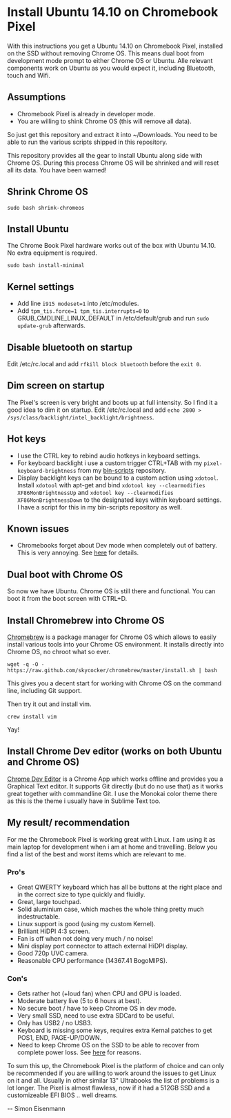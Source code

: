 Install Ubuntu 14.10 on Chromebook Pixel
========================================

With this instructions you get a Ubuntu 14.10 on Chromebook Pixel, installed
on the SSD without removing Chrome OS. This means dual boot from development
mode prompt to either Chrome OS or Ubuntu. Alle relevant components work on
Ubuntu as you would expect it, including Bluetooth, touch and Wifi.

## Assumptions

 - Chromebook Pixel is already in developer mode.
 - You are willing to shink Chrome OS (this will remove all data).

So just get this repository and extract it into ~/Downloads. You need to be able
to run the various scripts shipped in this repository.

This repository provides all the gear to install Ubuntu along side with Chrome
OS. During this process Chrome OS will be shrinked and will reset all its
data. You have been warned!

## Shrink Chrome OS

    sudo bash shrink-chromeos

## Install Ubuntu

  The Chrome Book Pixel hardware works out of the box with Ubuntu 14.10. No
  extra equipment is required.

    sudo bash install-minimal

## Kernel settings

  - Add line `i915 modeset=1` into /etc/modules.
  - Add `tpm_tis.force=1 tpm_tis.interrupts=0` to GRUB_CMDLINE_LINUX_DEFAULT in
    /etc/default/grub and run `sudo update-grub` afterwards.

## Disable bluetooth on startup

  Edit /etc/rc.local and add `rfkill block bluetooth` before the `exit 0`.

## Dim screen on startup

  The Pixel's screen is very bright and boots up at full intensity. So I find
  it a good idea to dim it on startup. Edit /etc/rc.local and add
  `echo 2800 > /sys/class/backlight/intel_backlight/brightness`.

## Hot keys

  - I use the CTRL key to rebind audio hotkeys in keyboard settings.
  - For keyboard backlight i use a custom trigger CTRL+TAB with my
    `pixel-keyboard-brightness` from my [bin-scripts](https://github.com/longsleep/bin-scripts) repository.
  - Display backlight keys can be bound to a custom action using `xdotool`.
    Install `xdotool` with apt-get and bind `xdotool key --clearmodifies XF86MonBrightnessUp`
    and `xdotool key --clearmodifies XF86MonBrightnessDown` to the designated
    keys within keyboard settings. I have a script for this in my bin-scripts
    repository as well.

## Known issues

  - Chromebooks forget about Dev mode when completely out of battery. This is
    very annoying. See [here](http://dev.chromium.org/chromium-os/developer-information-for-chrome-os-devices/workaround-for-battery-discharge-in-dev-mode) for
    details.

## Dual boot with Chrome OS

  So now we have Ubuntu. Chrome OS is still there and functional. You can boot
  it from the boot screen with CTRL+D.

## Install Chromebrew into Chrome OS

  [Chromebrew](http://skycocker.github.io/chromebrew/) is a package manager for
  Chrome OS which allows to easily install various tools into your Chrome OS
  environment. It installs directly into Chrome OS, no chroot what so ever.

    wget -q -O - https://raw.github.com/skycocker/chromebrew/master/install.sh | bash

  This gives you a decent start for working with Chrome OS on the command line,
  including Git support.

  Then try it out and install vim.

    crew install vim

  Yay!

## Install Chrome Dev editor (works on both Ubuntu and Chrome OS)

  [Chrome Dev Editor](https://chrome.google.com/webstore/detail/chrome-dev-editor-develop/pnoffddplpippgcfjdhbmhkofpnaalpg)
  is a Chrome App which works offline and provides you a Graphical Text editor.
  It supports Git directly (but do no use that) as it works great together with
  commandline Git. I use the Monokai color theme there as this is the theme i
  usually have in Sublime Text too.

## My result/ recommendation

  For me the Chromebook Pixel is working great with Linux. I am using it as
  main laptop for development when i am at home and travelling. Below you find
  a list of the best and worst items which are relevant to me.

### Pro's

  + Great QWERTY keyboard which has all be buttons at the right place and in
    the correct size to type quickly and fluidly.
  + Great, large touchpad.
  + Solid aluminium case, which maches the whole thing pretty much
    indestructable.
  + Linux support is good (using my custom Kernel).
  + Brilliant HiDPI 4:3 screen.
  + Fan is off when not doing very much / no noise!
  + Mini display port connector to attach external HiDPI display.
  + Good 720p UVC camera.
  + Reasonable CPU performance (14367.41 BogoMIPS).

### Con's

  - Gets rather hot (+loud fan) when CPU and GPU is loaded.
  - Moderate battery live (5 to 6 hours at best).
  - No secure boot / have to keep Chrome OS in dev mode.
  - Very small SSD, need to use extra SDCard to be useful.
  - Only has USB2 / no USB3.
  - Keyboard is missing some keys, requires extra Kernal patches to get
    POS1, END, PAGE-UP/DOWN.
  - Need to keep Chrome OS on the SSD to be able to recover from complete
    power loss. See [here](http://dev.chromium.org/chromium-os/developer-information-for-chrome-os-devices/workaround-for-battery-discharge-in-dev-mode) for
    reasons.

To sum this up, the Chromebook Pixel is the platform of choice and can only
be recommended if you are willing to work around the issues to get Linux on
it and all. Usually in other similar 13" Ultrabooks the list of problems is
a lot longer. The Pixel is almost flawless, now if it had a 512GB SSD and a
customizeable EFI BIOS .. well dreams.

--
Simon Eisenmann